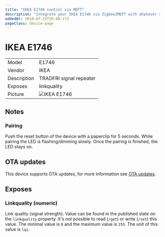 ```yaml
---
title: "IKEA E1746 control via MQTT"
description: "Integrate your IKEA E1746 via Zigbee2MQTT with whatever smart home infrastructure you are using without the vendors bridge or gateway."
addedAt: 2019-07-22T20:08:17Z
pageClass: device-page
---
```


<!-- !!!! -->
<!-- ATTENTION: This file is auto-generated through docgen! -->
<!-- You can only edit the "Notes"-Section between the two comment lines "Notes BEGIN" and "Notes END". -->
<!-- Do not use h1 or h2 heading within "## Notes"-Section. -->
<!-- !!!! -->

# IKEA E1746

|     |     |
|-----|-----|
| Model | E1746  |
| Vendor  | IKEA  |
| Description | TRADFRI signal repeater |
| Exposes | linkquality |
| Picture | ![IKEA E1746](https://www.zigbee2mqtt.io/images/devices/E1746.jpg) |


<!-- Notes BEGIN: You can edit here. Add "## Notes" headline if not already present. -->
## Notes


### Pairing
Push the reset button of the device with a paperclip for 5 seconds.
While pairing the LED is flashing/dimming slowly. Once the pairing is finished, the LED stays on.
<!-- Notes END: Do not edit below this line -->

## OTA updates
This device supports OTA updates, for more information see [OTA updates](../guide/usage/ota_updates.md).



## Exposes

### Linkquality (numeric)
Link quality (signal strength).
Value can be found in the published state on the `linkquality` property.
It's not possible to read (`/get`) or write (`/set`) this value.
The minimal value is `0` and the maximum value is `255`.
The unit of this value is `lqi`.

